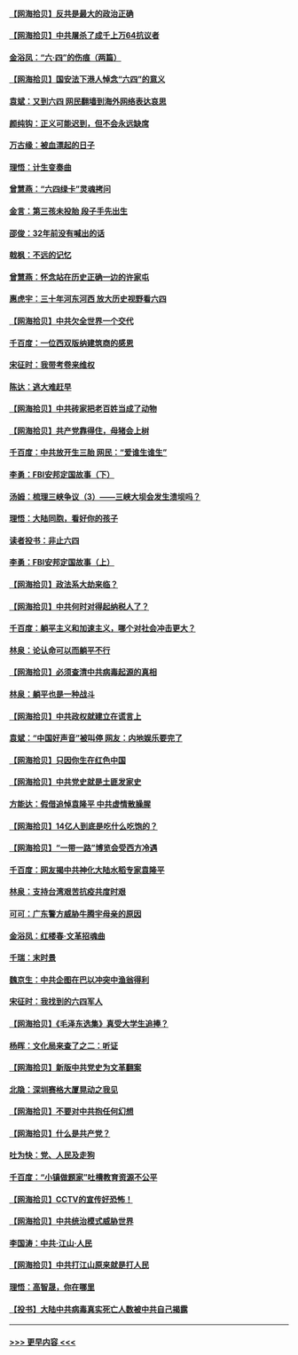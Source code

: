 #### [【网海拾贝】反共是最大的政治正确](../pages/nsc993/n13007051.md?t=06091502) 
#### [【网海拾贝】中共屠杀了成千上万64抗议者](../pages/nsc993/n13002713.md?t=06091502) 
#### [金浴凤：“六·四”的伤痕（两篇）](../pages/nsc993/n13001719.md?t=06091502) 
#### [【网海拾贝】国安法下港人悼念“六四”的意义](../pages/nsc993/n13001039.md?t=06091502) 
#### [袁斌：又到六四 网民翻墙到海外网络表达哀思](../pages/nsc993/n13000995.md?t=06091502) 
#### [颜纯钩：正义可能迟到，但不会永远缺席](../pages/nsc993/n13000920.md?t=06091502) 
#### [万古缘：被血漂起的日子](../pages/nsc993/n13000914.md?t=06091502) 
#### [理悟：计生变奏曲](../pages/nsc993/n13000414.md?t=06091502) 
#### [曾慧燕：“六四绿卡”灵魂拷问](../pages/nsc993/n13000277.md?t=06091502) 
#### [金言：第三孩未投胎 段子手先出生](../pages/nsc993/n13000215.md?t=06091502) 
#### [邵俊：32年前没有喊出的话](../pages/nsc993/n13000181.md?t=06091502) 
#### [戟枫：不远的记忆](../pages/nsc993/n13000121.md?t=06091502) 
#### [曾慧燕：怀念站在历史正确一边的许家屯](../pages/nsc993/n13000073.md?t=06091502) 
#### [惠虎宇：三十年河东河西 放大历史视野看六四](../pages/nsc993/n13000018.md?t=06091502) 
#### [【网海拾贝】中共欠全世界一个交代](../pages/nsc993/n12998706.md?t=06091502) 
#### [千百度：一位西双版纳建筑商的感恩](../pages/nsc993/n12998487.md?t=06091502) 
#### [宋征时：我带考卷来维权](../pages/nsc993/n12994088.md?t=06091502) 
#### [陈达：逃大难赶早](../pages/nsc993/n12993569.md?t=06091502) 
#### [【网海拾贝】中共砖家把老百姓当成了动物](../pages/nsc993/n12993483.md?t=06091502) 
#### [【网海拾贝】共产党靠得住，母猪会上树](../pages/nsc993/n12990730.md?t=06091502) 
#### [千百度：中共放开生三胎 网民：“爱谁生谁生”](../pages/nsc993/n12990644.md?t=06091502) 
#### [李勇：FBI安邦定国故事（下）](../pages/nsc993/n12987854.md?t=06091502) 
#### [汤姆：梳理三峡争议（3）——三峡大坝会发生溃坝吗？](../pages/nsc993/n12989806.md?t=06091502) 
#### [理悟：大陆同胞，看好你的孩子](../pages/nsc993/n12989778.md?t=06091502) 
#### [读者投书：非止六四](../pages/nsc993/n12989673.md?t=06091502) 
#### [李勇：FBI安邦定国故事（上）](../pages/nsc993/n12987749.md?t=06091502) 
#### [【网海拾贝】政法系大劫来临？](../pages/nsc993/n12987596.md?t=06091502) 
#### [【网海拾贝】中共何时对得起纳税人了？](../pages/nsc993/n12985578.md?t=06091502) 
#### [千百度：躺平主义和加速主义，哪个对社会冲击更大？](../pages/nsc993/n12985512.md?t=06091502) 
#### [林泉：论认命可以而躺平不行](../pages/nsc993/n12985505.md?t=06091502) 
#### [【网海拾贝】必须查清中共病毒起源的真相](../pages/nsc993/n12984276.md?t=06091502) 
#### [林泉：躺平也是一种战斗](../pages/nsc993/n12984194.md?t=06091502) 
#### [【网海拾贝】中共政权就建立在谎言上](../pages/nsc993/n12981880.md?t=06091502) 
#### [袁斌：“中国好声音”被叫停 网友：内地娱乐要完了](../pages/nsc993/n12981826.md?t=06091502) 
#### [【网海拾贝】只因你生在红色中国](../pages/nsc993/n12979096.md?t=06091502) 
#### [【网海拾贝】中共党史就是土匪发家史](../pages/nsc993/n12976478.md?t=06091502) 
#### [方能达：假借追悼袁隆平 中共虚情散臊腥](../pages/nsc993/n12976396.md?t=06091502) 
#### [【网海拾贝】14亿人到底是吃什么吃饱的？](../pages/nsc993/n12974125.md?t=06091502) 
#### [【网海拾贝】“一带一路”博览会受西方冷遇](../pages/nsc993/n12971787.md?t=06091502) 
#### [千百度：网友揭中共神化大陆水稻专家袁隆平](../pages/nsc993/n12971733.md?t=06091502) 
#### [林泉：支持台湾艰苦抗疫共度时艰](../pages/nsc993/n12971350.md?t=06091502) 
#### [可可：广东警方威胁牛腾宇母亲的原因](../pages/nsc993/n12971100.md?t=06091502) 
#### [金浴凤：红楼春·文革招魂曲](../pages/nsc993/n12970354.md?t=06091502) 
#### [千瑞：末时景](../pages/nsc993/n12970337.md?t=06091502) 
#### [魏京生：中共企图在巴以冲突中渔翁得利](../pages/nsc993/n12970286.md?t=06091502) 
#### [宋征时：我找到的六四军人](../pages/nsc993/n12970213.md?t=06091502) 
#### [【网海拾贝】《毛泽东选集》真受大学生追捧？](../pages/nsc993/n12968779.md?t=06091502) 
#### [杨晖：文化局来查了之二：听证](../pages/nsc993/n12966528.md?t=06091502) 
#### [【网海拾贝】新版中共党史为文革翻案](../pages/nsc993/n12967526.md?t=06091502) 
#### [北隐：深圳赛格大厦晃动之我见](../pages/nsc993/n12967393.md?t=06091502) 
#### [【网海拾贝】不要对中共抱任何幻想](../pages/nsc993/n12965222.md?t=06091502) 
#### [【网海拾贝】什么是共产党？](../pages/nsc993/n12962781.md?t=06091502) 
#### [吐为快：党、人民及走狗](../pages/nsc993/n12962747.md?t=06091502) 
#### [千百度：“小镇做题家”吐槽教育资源不公平](../pages/nsc993/n12962705.md?t=06091502) 
#### [【网海拾贝】CCTV的宣传好恐怖！](../pages/nsc993/n12959984.md?t=06091502) 
#### [【网海拾贝】中共统治模式威胁世界](../pages/nsc993/n12957622.md?t=06091502) 
#### [李国涛：中共‧江山‧人民](../pages/nsc993/n12957502.md?t=06091502) 
#### [【网海拾贝】中共打江山原来就是打人民](../pages/nsc993/n12954345.md?t=06091502) 
#### [理悟：高智晟，你在哪里](../pages/nsc993/n12953115.md?t=06091502) 
#### [【投书】大陆中共病毒真实死亡人数被中共自己揭露](../pages/nsc993/n12953050.md?t=06091502) 

----
#### [ >>> 更早内容 <<< ](../indexes/nsc993-earlier.md)
